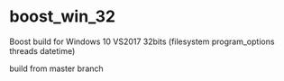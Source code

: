 # boost_win_32
Boost build for Windows 10 VS2017 32bits (filesystem program_options threads datetime)

build from master branch

